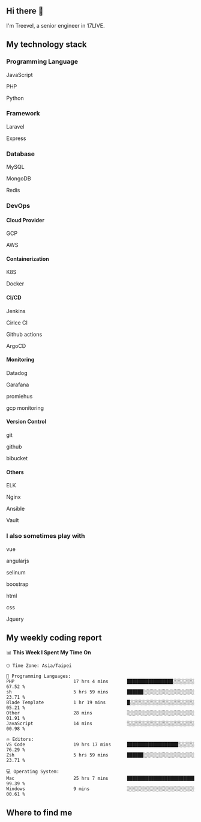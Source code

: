 ## Hi there 👋

I'm Treevel, a senior engineer in 17LIVE.

## My technology stack

### Programming Language

JavaScript

PHP

Python

### Framework

Laravel

Express

### Database

MySQL

MongoDB

Redis

### DevOps

#### Cloud Provider

GCP

AWS

#### Containerization

K8S

Docker

#### CI/CD

Jenkins

Cirlce CI

Github actions

ArgoCD

#### Monitoring

Datadog

Garafana

promiehus

gcp monitoring

#### Version Control

git

github

bibucket

#### Others

ELK

Nginx

Ansible

Vault

### I also sometimes play with

vue

angularjs

selinum

boostrap

html

css

Jquery

## My weekly coding report

<!--START_SECTION:waka-->
📊 **This Week I Spent My Time On** 

```text
🕑︎ Time Zone: Asia/Taipei

💬 Programming Languages: 
PHP                      17 hrs 4 mins       █████████████████░░░░░░░░   67.52 % 
sh                       5 hrs 59 mins       ██████░░░░░░░░░░░░░░░░░░░   23.71 % 
Blade Template           1 hr 19 mins        █░░░░░░░░░░░░░░░░░░░░░░░░   05.21 % 
Other                    28 mins             ░░░░░░░░░░░░░░░░░░░░░░░░░   01.91 % 
JavaScript               14 mins             ░░░░░░░░░░░░░░░░░░░░░░░░░   00.98 % 

🔥 Editors: 
VS Code                  19 hrs 17 mins      ███████████████████░░░░░░   76.29 % 
Zsh                      5 hrs 59 mins       ██████░░░░░░░░░░░░░░░░░░░   23.71 % 

💻 Operating System: 
Mac                      25 hrs 7 mins       █████████████████████████   99.39 % 
Windows                  9 mins              ░░░░░░░░░░░░░░░░░░░░░░░░░   00.61 % 
```


<!--END_SECTION:waka-->

## Where to find me



